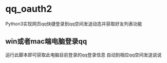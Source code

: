 # qq_oauth2
Python3实现网页qq快捷登录到qq空间发送动态并获取好友列表功能
## win或者mac端电脑登录qq
运行此脚本即可获取此电脑目前登录的qq登录信息 自动到相应qq空间发送说说
